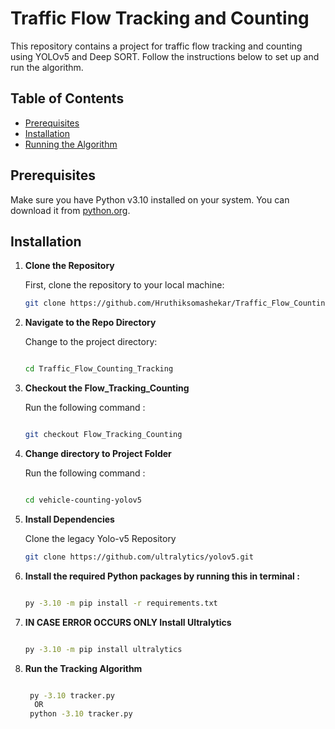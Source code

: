 # Traffic Flow Tracking and Counting

This repository contains a project for traffic flow tracking and counting using YOLOv5 and Deep SORT. Follow the instructions below to set up and run the algorithm.

## Table of Contents

- [Prerequisites](#prerequisites)
- [Installation](#installation)
- [Running the Algorithm](#running-the-algorithm)


## Prerequisites

Make sure you have Python v3.10 installed on your system. You can download it from [python.org](https://www.python.org/downloads/release/python-3100/).

## Installation

1. **Clone the Repository**

   First, clone the repository to your local machine:
   ```bash
   git clone https://github.com/Hruthiksomashekar/Traffic_Flow_Counting_Tracking.git

2. **Navigate to the Repo Directory**

    Change to the project directory:
    ```bash
   
   cd Traffic_Flow_Counting_Tracking

3. **Checkout the Flow_Tracking_Counting**  

    Run the following command :
    ```bash

    git checkout Flow_Tracking_Counting


4. **Change directory to Project Folder**    

    Run the following command :
    ```bash

    cd vehicle-counting-yolov5


5. **Install Dependencies**

    Clone the legacy Yolo-v5 Repository
    ```bash
    git clone https://github.com/ultralytics/yolov5.git


6.  **Install the required Python packages by running this in terminal :**
     ```bash

    py -3.10 -m pip install -r requirements.txt

7.  **IN CASE ERROR OCCURS ONLY Install Ultralytics**
    ```bash

    py -3.10 -m pip install ultralytics


8.  **Run the Tracking Algorithm**
    ```bash

     py -3.10 tracker.py      
      OR    
     python -3.10 tracker.py



